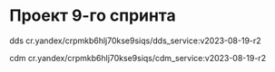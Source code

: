 # Проект 9-го спринта

dds
cr.yandex/crpmkb6hlj70kse9siqs/dds_service:v2023-08-19-r2

cdm
cr.yandex/crpmkb6hlj70kse9siqs/cdm_service:v2023-08-19-r2
